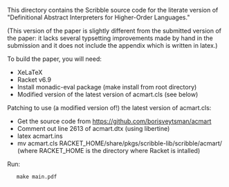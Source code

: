 This directory contains the Scribble source code for the literate
version of "Definitional Abstract Interpreters for Higher-Order
Languages."

(This version of the paper is slightly different from the submitted
version of the paper: it lacks several typsetting improvements made by
hand in the submission and it does not include the appendix which is
written in latex.)

To build the paper, you will need:

- XeLaTeX
- Racket v6.9
- Install monadic-eval package (make install from root directory)
- Modified version of the latest version of acmart.cls (see below)

Patching to use (a modified version of!) the latest version of
acmart.cls:

- Get the source code from https://github.com/borisveytsman/acmart
- Comment out line 2613 of acmart.dtx (using libertine)
- latex acmart.ins
- mv acmart.cls RACKET_HOME/share/pkgs/scribble-lib/scribble/acmart/
  (where RACKET_HOME is the directory where Racket is intalled)


Run:
```
   make main.pdf
```

